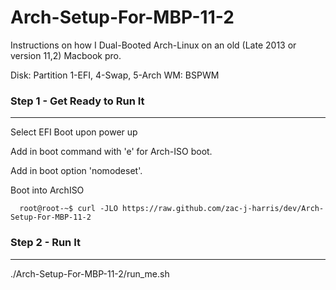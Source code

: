 # Arch-Setup-For-MBP-11-2


Instructions on how I Dual-Booted Arch-Linux on an old (Late 2013 or version 11,2) Macbook pro.

Disk: Partition 1-EFI, 4-Swap, 5-Arch
WM: BSPWM


### Step 1 - Get Ready to Run It

---

Select EFI Boot upon power up

Add in boot command with 'e' for Arch-ISO boot.

Add in boot option 'nomodeset'.

Boot into ArchISO

```console
  root@root-~$ curl -JLO https://raw.github.com/zac-j-harris/dev/Arch-Setup-For-MBP-11-2
```

### Step 2 - Run It

---

./Arch-Setup-For-MBP-11-2/run_me.sh
